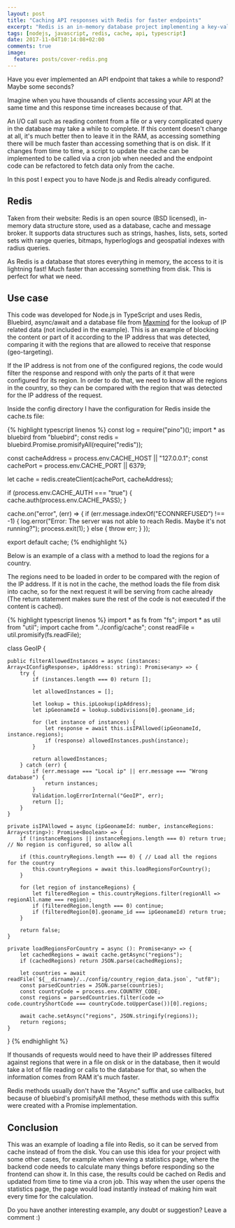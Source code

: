 ```yaml
---
layout: post
title: "Caching API responses with Redis for faster endpoints"
excerpt: "Redis is an in-memory database project implementing a key-value store with optional durability"
tags: [nodejs, javascript, redis, cache, api, typescript]
date: 2017-11-04T10:14:08+02:00
comments: true
image:
  feature: posts/cover-redis.png
---
```


Have you ever implemented an API endpoint that takes a while to respond? Maybe some seconds?

Imagine when you have thousands of clients accessing your API at the same time and this response time increases because of that.

An I/O call such as reading content from a file or a very complicated query in the database may take a while to complete. If this content doesn't change at all, it's much better then to leave it in the RAM, as accessing something there will be much faster than accessing something that is on disk. If it changes from time to time, a script to update the cache can be implemented to be called via a cron job when needed and the endpoint code can be refactored to fetch data only from the cache.

In this post I expect you to have Node.js and Redis already configured.

## Redis

Taken from their website: Redis is an open source (BSD licensed), in-memory data structure store, used as a database, cache and message broker. It supports data structures such as strings, hashes, lists, sets, sorted sets with range queries, bitmaps, hyperloglogs and geospatial indexes with radius queries.

As Redis is a database that stores everything in memory, the access to it is lightning fast! Much faster than accessing something from disk. This is perfect for what we need.

## Use case

This code was developed for Node.js in TypeScript and uses Redis, Bluebird, async/await and a database file from [Maxmind](https://www.maxmind.com/en/geoip2-databases) for the lookup of IP related data (not included in the example).
This is an example of blocking the content or part of it according to the IP address that was detected, comparing it with the regions that are allowed to receive that response (geo-targeting).

If the IP address is not from one of the configured regions, the code would filter the response and respond with only the parts of it that were configured for its region. In order to do that, we need to know all the regions in the country, so they can be compared with the region that was detected for the IP address of the request.

Inside the config directory I have the configuration for Redis inside the cache.ts file:

{% highlight typescript linenos %}
const log = require("pino")();
import * as bluebird from "bluebird";
const redis = bluebird.Promise.promisifyAll(require("redis"));

const cacheAddress = process.env.CACHE_HOST || "127.0.0.1";
const cachePort = process.env.CACHE_PORT || 6379;

let cache = redis.createClient(cachePort, cacheAddress);

if (process.env.CACHE_AUTH === "true") {
    cache.auth(process.env.CACHE_PASS);
}

cache.on("error", (err) => {
    if (err.message.indexOf("ECONNREFUSED") !== -1) {
        log.error("Error: The server was not able to reach Redis. Maybe it's not running?");
        process.exit(1);
    } else {
        throw err;
    }
});

export default cache;
{% endhighlight %}

Below is an example of a class with a method to load the regions for a country.

The regions need to be loaded in order to be compared with the region of the IP address. If it is not in the cache, the method loads the file from disk into cache, so for the next request it will be serving from cache already (The return statement makes sure the rest of the code is not executed if the content is cached).

{% highlight typescript linenos %}
import * as fs from "fs";
import * as util from "util";
import cache from "../config/cache";
const readFile = util.promisify(fs.readFile);

class GeoIP {

    public filterAllowedInstances = async (instances: Array<IConfigResponse>, ipAddress: string): Promise<any> => {
        try {
            if (instances.length === 0) return [];

            let allowedInstances = [];

            let lookup = this.ipLookup(ipAddress);
            let ipGeonameId = lookup.subdivisions[0].geoname_id;

            for (let instance of instances) {
                let response = await this.isIPAllowed(ipGeonameId, instance.regions);
                if (response) allowedInstances.push(instance);
            }

            return allowedInstances;
        } catch (err) {
            if (err.message === "Local ip" || err.message === "Wrong database") {
                return instances;
            }
            Validation.logErrorInternal("GeoIP", err);
            return [];
        }
    }

    private isIPAllowed = async (ipGeonameId: number, instanceRegions: Array<string>): Promise<Boolean> => {
        if (!instanceRegions || instanceRegions.length === 0) return true; // No region is configured, so allow all

        if (this.countryRegions.length === 0) { // Load all the regions for the country
            this.countryRegions = await this.loadRegionsForCountry();
        }

        for (let region of instanceRegions) {
            let filteredRegion = this.countryRegions.filter(regionAll => regionAll.name === region);
            if (filteredRegion.length === 0) continue;
            if (filteredRegion[0].geoname_id === ipGeonameId) return true;
        }

        return false;
    }

    private loadRegionsForCountry = async (): Promise<any> => {
        let cachedRegions = await cache.getAsync("regions");
        if (cachedRegions) return JSON.parse(cachedRegions);

        let countries = await readFile(`${__dirname}/../config/country_region_data.json`, "utf8");
        const parsedCountries = JSON.parse(countries);
        const countryCode = process.env.COUNTRY_CODE;
        const regions = parsedCountries.filter(code => code.countryShortCode === countryCode.toUpperCase())[0].regions;

        await cache.setAsync("regions", JSON.stringify(regions));
        return regions;
    }

}
{% endhighlight %}

If thousands of requests would need to have their IP addresses filtered against regions that were in a file on disk or in the database, then it would take a lot of file reading or calls to the database for that, so when the information comes from RAM it's much faster.

Redis methods usually don't have the "Async" suffix and use callbacks, but because of bluebird's promisifyAll method, these methods with this suffix were created with a Promise implementation.

## Conclusion

This was an example of loading a file into Redis, so it can be served from cache instead of from the disk. You can use this idea for your project with some other cases, for example when viewing a statistics page, where the backend code needs to calculate many things before responding so the frontend can show it. In this case, the results could be cached on Redis and updated from time to time via a cron job. This way when the user opens the statistics page, the page would load instantly instead of making him wait every time for the calculation.

Do you have another interesting example, any doubt or suggestion? Leave a comment :)
